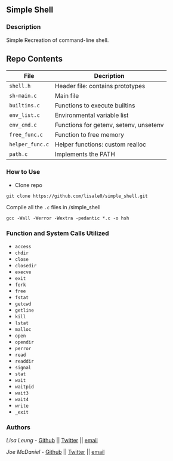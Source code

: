 ## Simple Shell
### Description
Simple Recreation of command-line shell.

## Repo Contents

|   **File**    |  **Decription**                       |
|---------------|---------------------------------------|
|  `shell.h`	|  Header file: contains prototypes	|
|  `sh-main.c`	|  Main file		 		|
|  `builtins.c` |  Functions to execute builtins	|
|  `env_list.c` |  Environmental variable list		|
|  `env_cmd.c`	|  Functions for getenv, setenv, unsetenv|
|  `free_func.c`  |  Function to free memory		   |
|  `helper_func.c`  | Helper functions: custom realloc   |
|  `path.c`	|  Implements the PATH	       		|

### How to Use
* Clone repo
```
git clone https://github.com/lisale0/simple_shell.git
```
Compile all the `.c` files in /simple_shell
```
gcc -Wall -Werror -Wextra -pedantic *.c -o hsh
```
### Function and System Calls Utilized
* `access`
* `chdir`
* `close`
* `closedir`
* `execve`
* `exit`
* `fork`
* `free`
* `fstat`
* `getcwd`
* `getline`
* `kill`
* `lstat`
* `malloc`
* `open`
* `opendir`
* `perror`
* `read`
* `readdir`
* `signal`
* `stat`
* `wait`
* `waitpid`
* `wait3`
* `wait4`
* `write`
* `_exit`
### Authors
*Lisa Leung* - [Github](https://github.com/lisale0) || [Twitter](https://twitter.com/lisale01) || [email](lisa.leung@holbertonschool.com)

*Joe McDaniel* - [Github](https://github.com/joseph-mcdaniel) || [Twitter](https://twitter.com/joe_w_mcdaniel) || [email](joseph.mcdaniel@holbertonschool.com)